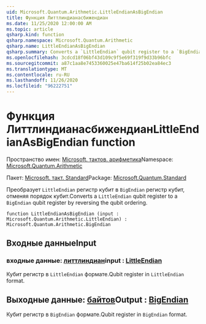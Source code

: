 ```yaml
---
uid: Microsoft.Quantum.Arithmetic.LittleEndianAsBigEndian
title: Функция Литтлиндианасбижендиан
ms.date: 11/25/2020 12:00:00 AM
ms.topic: article
qsharp.kind: function
qsharp.namespace: Microsoft.Quantum.Arithmetic
qsharp.name: LittleEndianAsBigEndian
qsharp.summary: Converts a `LittleEndian` qubit register to a `BigEndian` qubit register by reversing the qubit ordering.
ms.openlocfilehash: 3cdcd18f06bf43d109c9f5e69f319f9d33b96bfc
ms.sourcegitcommit: a87c1aa8e7453360025e47ba614f25b02ea84ec3
ms.translationtype: MT
ms.contentlocale: ru-RU
ms.lasthandoff: 11/26/2020
ms.locfileid: "96222751"
---
```

# <a name="littleendianasbigendian-function"></a><span data-ttu-id="1c277-102">Функция Литтлиндианасбижендиан</span><span class="sxs-lookup"><span data-stu-id="1c277-102">LittleEndianAsBigEndian function</span></span>

<span data-ttu-id="1c277-103">Пространство имен: [Microsoft. тактов. арифметика](xref:Microsoft.Quantum.Arithmetic)</span><span class="sxs-lookup"><span data-stu-id="1c277-103">Namespace: [Microsoft.Quantum.Arithmetic](xref:Microsoft.Quantum.Arithmetic)</span></span>

<span data-ttu-id="1c277-104">Пакет: [Microsoft. такт. Standard](https://nuget.org/packages/Microsoft.Quantum.Standard)</span><span class="sxs-lookup"><span data-stu-id="1c277-104">Package: [Microsoft.Quantum.Standard](https://nuget.org/packages/Microsoft.Quantum.Standard)</span></span>


<span data-ttu-id="1c277-105">Преобразует `LittleEndian` регистр кубит в `BigEndian` регистр кубит, отменяя порядок кубит.</span><span class="sxs-lookup"><span data-stu-id="1c277-105">Converts a `LittleEndian` qubit register to a `BigEndian` qubit register by reversing the qubit ordering.</span></span>

```qsharp
function LittleEndianAsBigEndian (input : Microsoft.Quantum.Arithmetic.LittleEndian) : Microsoft.Quantum.Arithmetic.BigEndian
```


## <a name="input"></a><span data-ttu-id="1c277-106">Входные данные</span><span class="sxs-lookup"><span data-stu-id="1c277-106">Input</span></span>

### <a name="input--littleendian"></a><span data-ttu-id="1c277-107">входные данные: [литтлиндиан](xref:Microsoft.Quantum.Arithmetic.LittleEndian)</span><span class="sxs-lookup"><span data-stu-id="1c277-107">input : [LittleEndian](xref:Microsoft.Quantum.Arithmetic.LittleEndian)</span></span>

<span data-ttu-id="1c277-108">Кубит регистр в `LittleEndian` формате.</span><span class="sxs-lookup"><span data-stu-id="1c277-108">Qubit register in `LittleEndian` format.</span></span>



## <a name="output--bigendian"></a><span data-ttu-id="1c277-109">Выходные данные: [байтов](xref:Microsoft.Quantum.Arithmetic.BigEndian)</span><span class="sxs-lookup"><span data-stu-id="1c277-109">Output : [BigEndian](xref:Microsoft.Quantum.Arithmetic.BigEndian)</span></span>

<span data-ttu-id="1c277-110">Кубит регистр в `BigEndian` формате.</span><span class="sxs-lookup"><span data-stu-id="1c277-110">Qubit register in `BigEndian` format.</span></span>